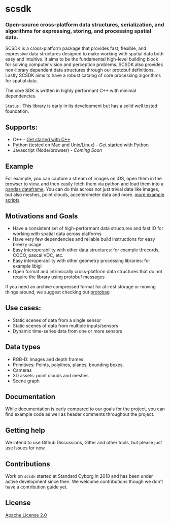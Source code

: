# scsdk

### **Open-source cross-platform data structures, serialization, and algorithms for expressing, storing, and processing spatial data.**

SCSDK is a cross-platform package that provides fast, flexible, and expressive data structures designed to make working with spatial data both easy and intuitive. It aims to be the fundamental high-level building block for solving computer vision and perception problems. SCSDK also provides non-library dependent data structures through our protobuf definitions. Lastly SCSDK aims to have a robust catalog of core processing algorithms for spatial data.

The core SDK is written in highly performant C++ with minimal dependencies.

`Status:` This library is early in its development but has a solid well tested foundation.

## Supports:
- C++ - [Get started with C++](LibStandardCyborg/c++/README.md)
- Python (tested on Mac and Unix/Linux) - [Get started with Python](LibStandardCyborg/python/README.md)
- Javascript (Node/browser) - *Coming Soon*

## Example
For example, you can capture a stream of images on iOS, open them in the browser to view, and then easily fetch them via python and load them into a [pandas dataframe](https://pandas.pydata.org/pandas-docs/stable/reference/api/pandas.DataFrame.html). You can do this across not just trivial data like images, but also meshes, point clouds, accelerometer data and more.
[more example scripts](LibStandardCyborg/python/scsdk_samples)

## Motivations and Goals
- Have a consistent set of high-performant data structures and fast IO for working with spatial data across platforms
- Have very few dependencies and reliable build instructions for easy breezy usage
- Easy interoperability with other data structures: for example tfrecords, COCO, pascal VOC, etc. 
- Easy interoperability with other geometry processing libraries: for example libigl
- Open format and intrinsically cross-platform data structures that do not require the library using protobuf messages

If you need an archive compressed format for at-rest storage or moving things around, we suggest checking out [protobag](https://github.com/StandardCyborg/protobag)

## Use cases:
- Static scenes of data from a single sensor
- Static scenes of data from multiple inputs/sensors
- Dynamic time-series data from one or more sensors

## Data types
- RGB-D: Images and depth frames
- Primitives: Points, polylines, planes, bounding boxes, 
- Cameras
- 3D assets: point clouds and meshes
- Scene graph

## Documentation
While documentation is early compared to our goals for the project, you can find example code as well as header comments throughout the project. 

## Getting help
We intend to use Github Discussions, Gitter and other tools, but please just use Issues for now. 

## Contributions
Work on `scsdk` started at Standard Cyborg in 2018 and has been under active development since then. We welcome contributions though we don't have a contribution guide yet.

## License
[Apache License 2.0]()
